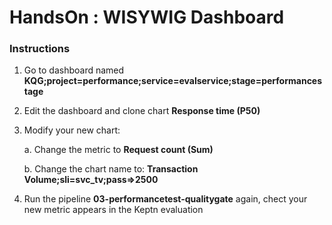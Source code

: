 # HandsOn : WISYWIG Dashboard


### Instructions

1.   Go to dashboard named **KQG;project=performance;service=evalservice;stage=performancestage**

1.   Edit the dashboard and clone chart **Response time (P50)**
 
1.   Modify your new chart:

     a.     Change the metric to **Request count (Sum)**
	 
     b.     Change the chart name to: **Transaction Volume;sli=svc_tv;pass=>2500**

1.   Run the pipeline **03-performancetest-qualitygate** again, chect your new metric appears in the Keptn evaluation


